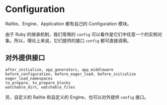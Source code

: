 # Configuration

Railtie、Engine、Application 都有自己的 Configuration 模块。

由于 Ruby 的继承机制，我们常用的 `config` 可以看作是它们中任意一个的实例对象。所以，理论上来说，它们提供的接口 `config` 都可直接调用。

## 对外提供接口

```
after_initialize, app_generators, app_middleware
before_configuration, before_eager_load, before_initialize
eager_load_namespaces
to_prepare, to_prepare_blocks
watchable_dirs, watchable_files
```

另，自定义的 Railtie 和自定义的 Engine，也可以对外提供 `config` 接口。

